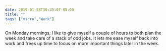 ```yaml
---
date: 2019-01-28T10:35:07-05:00
title: ""
tags: ["micro","Work"]
---
```

On Monday mornings, I like to give myself a couple of hours to both plan the week and take care of a stack of odd jobs. It lets me ease myself back into work and frees up time to focus on more important things later in the week.
